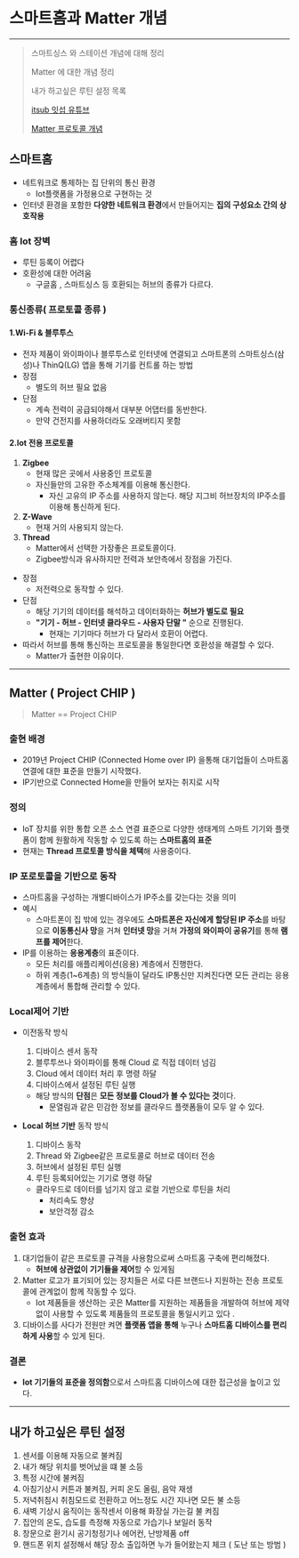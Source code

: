 # 스마트홈과 Matter 개념

---

>스마트싱스 와 스테이션 개념에 대해 정리 
>
>Matter 에 대한 개념 정리 
>
>내가 하고싶은 루틴 설정 목록 
>
>[itsub 잇섭 유튜브](https://www.youtube.com/watch?v=0IY4ductjEw)
>
>[Matter 프로토콜 개념](https://brunch.co.kr/@iotstlabs/226)

## 스마트홈

- 네트워크로 통제하는 집 단위의 통신 환경 
  - Iot플랫폼을 가정용으로 구현하는 것 
- 인터넷 환경을 포함한 **다양한 네트워크 환경**에서 만들어지는 **집의 구성요소 간의 상호작용** 

### 홈 Iot 장벽

- 루틴 등록이 어렵다 
- 호환성에 대한 어려움
  - 구글홈 , 스마트싱스 등 호환되는 허브의 종류가 다르다. 

### 통신종류( 프로토콜 종류 )

#### 1.Wi-Fi & 블루투스 

- 전자 제품이 와이파이나 블루투스로 인터넷에 연결되고 스마트폰의 스마트싱스(삼성)나 ThinQ(LG) 앱을 통해 기기를 컨트롤 하는 방법 
- 장점
  - 별도의 허브 필요 없음
- 단점
  - 계속 전력이 공급되야해서 대부분 어댑터를 동반한다. 
  - 만약 건전지를 사용하더라도 오래버티지 못함

#### 2.Iot 전용 프로토콜

1. **Zigbee**
   - 현재 많은 곳에서 사용중인 프로토콜
   - 자신들만의 고유한 주소체계를 이용해 통신한다. 
     - 자신 고유의 IP 주소를 사용하지 않는다.  해당 지그비 허브장치의 IP주소를 이용해 통신하게 된다. 
2. **Z-Wave**
   - 현재 거의 사용되지 않는다. 
3. **Thread**
   - Matter에서 선택한 가장좋은 프로토콜이다. 
   - Zigbee방식과 유사하지만 전력과 보안측에서 장점을 가진다. 

- 장점
  - 저전력으로 동작할 수 있다. 
- 단점
  - 해당 기기의 데이터를 해석하고 데이터화하는 **허브가 별도로 필요** 
  - **"기기 - 허브 - 인터넷 클라우드 - 사용자 단말 "** 순으로 진행된다. 
    - 현재는 기기마다 허브가 다 달라서 호환이 어렵다. 
- 따라서 허브를 통해 통신하는 프로토콜을 통일한다면 호환성을 해결할 수 있다. 
  - Matter가 출현한 이유이다.


---

## Matter ( Project CHIP )

>  Matter == Project CHIP

### 출현 배경 

- 2019년 Project CHIP (Connected Home over IP) 을통해 대기업들이 스마트홈 연결에 대한 표준을 만들기 시작했다. 
- IP기반으로 Connected Home을 만들어 보자는 취지로 시작 

### 정의

- IoT 장치를 위한 통합 오픈 소스 연결 표준으로 다양한 생태계의 스마트 기기와 플랫폼이 함께 원활하게 작동할 수 있도록 하는 **스마트홈의 표준** 
- 현재는 **Thread 프로토콜 방식을 체택**해 사용중이다. 

### IP 포로토콜을 기반으로 동작 

- 스마트홈을 구성하는 개별디바이스가 IP주소를 갖는다는 것을 의미  
- 예시 
  - 스마트폰이 집 밖에 있는 경우에도 **스마트폰은 자신에게 할당된 IP 주소**를 바탕으로 **이동통신사 망**을 거쳐 **인터넷 망**을 거쳐 **가정의 와이파이 공유기**를 통해 **램프를 제어**한다. 
- IP를 이용하는 **응용계층**의 표준이다. 
  - 모든 처리를 애플리케이션(응용) 계층에서 진행한다. 
  - 하위 계층(1~6계층) 의 방식들이 달라도 IP통신만 지켜진다면 모든 관리는 응용계층에서 통합해 관리할 수 있다. 

### Local제어 기반

- 이전동작 방식 

  1. 디바이스 센서 동작
  2. 블루투쓰나 와이파이를 통해 Cloud 로 직접 데이터 넘김 
  3. Cloud 에서 데이터 처리 후 명령 하달 
  4. 디바이스에서 설정된 루틴 실행 

  - 해당 방식의 **단점**은 **모든 정보를 Cloud가 볼 수 있다는 것**이다. 
    - 문열림과 같은 민감한 정보를 클라우드 플랫폼들이 모두 알 수 있다.

- **Local 허브 기반** 동작 방식

  1. 디바이스 동작 
  2. Thread 와 Zigbee같은 프로토콜로 허브로 데이터 전송
  3. 허브에서 설정된 루틴 실행 
  4. 루틴 등록되어있는 기기로 명령 하달 

  - 클라우드로 데이터를 넘기지 않고 로컬 기반으로 루틴을 처리 
    - 처리속도 향상 
    - 보안걱정 감소 

### 출현 효과

1. 대기업들이 같은 프로토콜 규격을 사용함으로써 스마트홈 구축에 편리해졌다.
   - **허브에 상관없이 기기들을 제어**할 수 있게됨 
2. Matter 로고가 표기되어 있는 장치들은 서로 다른 브랜드나 지원하는 전송 프로토콜에 관계없이 함께 작동할 수 있다. 
   - Iot 제품들을 생산하는 곳은  Matter를 지원하는 제품들을 개발하여 허브에 제약없이 사용할 수 있도록 제품들의 프로토콜을 통일시키고 있다 .
3. 디바이스를 사다가 전원만 켜면 **플랫폼 앱을 통해** 누구나 **스마트홈 디바이스를 편리하게 사용**할 수 있게 된다. 

### 결론

- **Iot 기기들의 표준을 정의함**으로서 스마트홈 디바이스에 대한 접근성을 높이고 있다. 

---

## 내가 하고싶은 루틴 설정 

1. 센서를 이용해 자동으로 불켜짐 
2. 내가 해당 위치를 벗어났을 떄 불 소등 
3. 특정 시간에 불켜짐
4. 아침기상시 커튼과 불켜짐, 커피 온도 올림, 음악 재생
5. 저녁취침시 취침모드로 전환하고 어느정도 시간 지나면 모든 불 소등  
6. 새벽 기상시 움직이는 동작센서 이용해 화장실 가는길 불 켜짐 
7. 집안의 온도, 습도를 측정해 자동으로 가습기나 보일러 동작 
8. 창문으로 환기시 공기청정기나 에어컨, 난방제품 off 
9. 핸드폰 위치 설정해서 해당 장소 출입하면 누가 들어왔는지 체크 ( 도난 또는 방범 )
